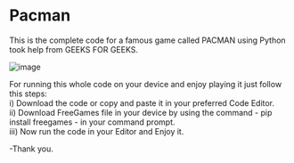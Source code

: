 # Pacman
This is the complete code for a famous game called PACMAN using Python took help from GEEKS FOR GEEKS.

![image](https://user-images.githubusercontent.com/94488557/190840594-49add01a-6434-4858-941e-3e86e2427333.png)

For running this whole code on your device and enjoy playing it just follow this steps:  
i) Download the code or copy and paste it in your preferred Code Editor.               
ii) Download FreeGames file in your device by using the command - pip install freegames - in your command prompt.           
iii) Now run the code in your Editor and Enjoy it.

-Thank you.
